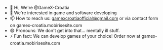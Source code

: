 - 👋 Hi, We're @GameX-Croatia
- 👀 We're interested in game and software developing
- 📫 How to reach us: gamexcroatiaofficial@gmail.com or via contact form on gamex-croatia.mobirisesite.com
- 😄 Pronouns: We don't get into that... mentally ill stuff.
- ⚡ Fun fact: We can develop games of your choice! Order now at gamex-croatia.mobirisesite.com

<!---
GameX-Croatia/GameX-Croatia is a ✨ special ✨ repository because its `README.md` (this file) appears on your GitHub profile.
You can click the Preview link to take a look at your changes.
--->
